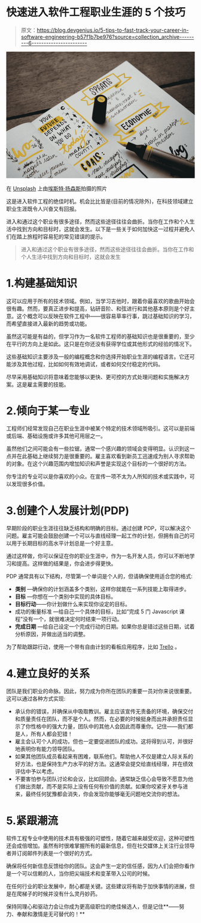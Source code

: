 # 快速进入软件工程职业生涯的 5 个技巧

> 原文：<https://blog.devgenius.io/5-tips-to-fast-track-your-career-in-software-engineering-b57f1b7be976?source=collection_archive---------6----------------------->

![](img/9df9d92135ab5e8271a3fefb17bf800d.png)

在 [Unsplash](https://unsplash.com?utm_source=medium&utm_medium=referral) 上由[埃斯特·扬森斯](https://unsplash.com/@esteejanssens?utm_source=medium&utm_medium=referral)拍摄的照片

这是进入软件工程的绝佳时机。机会比比皆是(目前的情况除外)，在科技领域建立职业生涯既令人兴奋又有回报。

进入和通过这个职业有很多途径，然而这些途径往往会曲折。当你在工作和个人生活中找到方向和目标时，这就会发生。以下是一些关于如何加快这一过程并避免人们在踏上旅程时容易犯的常见错误的提示。

> 进入和通过这个职业有很多途径，然而这些途径往往会曲折。当你在工作和个人生活中找到方向和目标时，这就会发生

# 1.构建基础知识

这可以应用于所有的技术领域。例如，当学习吉他时，跟着你最喜欢的歌曲开始会很有趣。然而，要真正进步和提高，钻研音阶、和弦进行和其他基本原则是个好主意。这个概念可以反映在软件工程中——很容易草率行事，跳过基础知识的学习，而希望直接进入最新的趋势或功能。

虽然这可能是有益的，但学习作为一名软件工程师的基础知识也是很重要的，至少在平行的方向上是如此。这只是在你还没有获得学位或其他形式的经验的情况下。

这些基础知识主要涉及一般的编程概念和你选择开始职业生涯的编程语言。它还可能涉及其他过程，比如如何有效地调试，或者如何交付稳定的代码。

尽早采用基础知识将意味着您能够以更快、更可控的方式处理问题和实施解决方案。这是雇主需要的技能。

# 2.倾向于某一专业

工程师们经常发现自己在职业生涯中被某个特定的技术领域所吸引。这可以是前端或后端、基础设施或许多其他可用层之一。

虽然他们之间可能会有一些拉锯，通常一个感兴趣的领域会变得明显。认识到这一点并在此基础上继续努力是很重要的。雇主喜欢看到新员工迅速成为别人寻求帮助的对象。在这个兴趣范围内增加知识和声誉是实现这个目标的一个很好的方法。

你专注的专业可以是你喜欢的小众。在宣传一项不太为人所知的技术或实践中，可以发现很多价值。

# 3.创建个人发展计划(PDP)

早期阶段的职业生涯往往缺乏结构和明确的目标。通过创建 PDP，可以解决这个问题。雇主可能会鼓励创建一个可以与直线经理一起工作的计划，但拥有自己的可以用于长期目标的高水平计划总是一个好主意。

通过这样做，你可以保证在你的职业生涯中，作为一名开发人员，你可以不断地学习和提高。这样做的结果是，你会进步得更快。

PDP 通常具有以下结构，尽管第一个单词是个人的，但请确保使用适合您的格式:

*   **类别** —确保你的计划涵盖多个类别，这样你就能在一系列技能上取得进步。
*   **目标** —你想在一个类别中实现的具体目标。
*   **目标行动**——你计划做什么来实现你设定的目标。
*   成功的衡量标准 —给自己一个具体的目标，比如“完成 5 门 Javascript 课程”没有一个，就很难决定何时结束一项行动。
*   **完成日期** —给自己设定一个完成行动的日期。如果你总是错过这些日期，试着分析原因，并做出适当的调整。

为了帮助跟踪行动，使用一个带有自由计划的看板应用程序，比如 [Trello](https://trello.com) 。

# 4.建立良好的关系

团队是我们职业的命脉。因此，努力成为你所在团队的重要一员对你来说很重要。这可以通过各种方式实现:

*   承认你的错误，并确保从中吸取教训。雇主应该宣传无责备的环境，确保交付和质量责任在团队，而不是个人。然而，在必要的时候挺身而出并承担责任显示了你性格中的强大力量，团队中的其他人会因此而尊重你。记住——我们都是人，所有人都会犯错！
*   雇主会认可个人的成功，但也一定要促进团队的成功。这将得到认可，并很好地表明你有能力领导团队。
*   如果其他团队成员看起来有困难，联系他们。帮助他人不仅是建立人际关系的好方法，也是保持生产力水平的好方法。这通常会提交给直线经理，并在绩效评估中予以考虑。
*   不要害怕参与团队讨论和会议，比如回顾会。通常缺乏信心会导致不愿意为他们做出贡献，而不是实际上没有任何有价值的贡献。如果你咬紧牙关参与进来，最终任何犹豫都会消失，你会发现你能够毫无问题地交流你的想法。

# 5.紧跟潮流

软件工程专业中使用的技术具有极强的可塑性，随着它越来越受欢迎，这种可塑性还会成倍增加。虽然有时很难掌握所有的最新信息，但在社交媒体上关注行业领导者并订阅邮件列表是一个很好的方式。

确保将任何新信息反馈给你的团队。这会产生一定的信任感，因为人们会把你看作是一个可以信赖的人，当你把尖端技术和变革带入公司的时候。

在任何行业的职业发展中，耐心都是关键。这些建议将有助于加快事情的进展，但是在爬梯子的时候并没有什么灵丹妙药。

保持同理心和驱动力会让你成为更高级职位的绝佳候选人，但是记住**——努力、奉献和激情是无可替代的！**